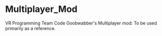 # Multiplayer_Mod
VR Programming Team Code
Goobwabber's Multiplayer mod: To be used primarily as a reference.
